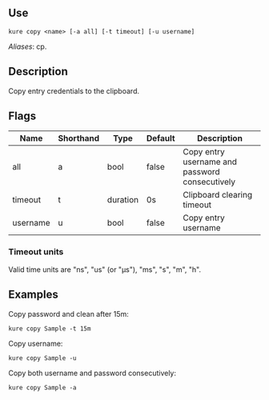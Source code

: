 ## Use

`kure copy <name> [-a all] [-t timeout] [-u username] `

*Aliases*: cp.

## Description

Copy entry credentials to the clipboard.

## Flags

| Name | Shorthand | Type | Default | Description |
|------|-----------|------|---------|-------------|
| all | a | bool | false | Copy entry username and password consecutively |
| timeout | t | duration | 0s | Clipboard clearing timeout |
| username | u | bool | false | Copy entry username |

### Timeout units

Valid time units are "ns", "us" (or "µs"), "ms", "s", "m", "h".

## Examples

Copy password and clean after 15m:
```
kure copy Sample -t 15m
```

Copy username:
```
kure copy Sample -u
```

Copy both username and password consecutively:
```
kure copy Sample -a
```